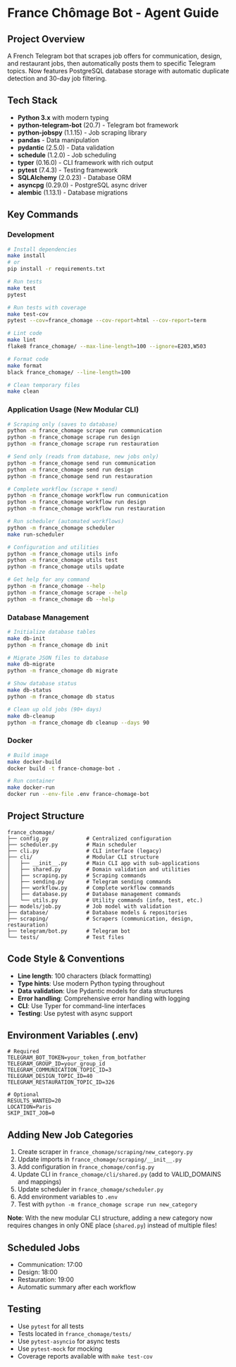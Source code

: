 # France Chômage Bot - Agent Guide

## Project Overview
A French Telegram bot that scrapes job offers for communication, design, and restaurant jobs, then automatically posts them to specific Telegram topics. Now features PostgreSQL database storage with automatic duplicate detection and 30-day job filtering.

## Tech Stack
- **Python 3.x** with modern typing
- **python-telegram-bot** (20.7) - Telegram bot framework
- **python-jobspy** (1.1.15) - Job scraping library
- **pandas** - Data manipulation
- **pydantic** (2.5.0) - Data validation
- **schedule** (1.2.0) - Job scheduling
- **typer** (0.16.0) - CLI framework with rich output
- **pytest** (7.4.3) - Testing framework
- **SQLAlchemy** (2.0.23) - Database ORM
- **asyncpg** (0.29.0) - PostgreSQL async driver
- **alembic** (1.13.1) - Database migrations

## Key Commands

### Development
```bash
# Install dependencies
make install
# or
pip install -r requirements.txt

# Run tests
make test
pytest

# Run tests with coverage
make test-cov
pytest --cov=france_chomage --cov-report=html --cov-report=term

# Lint code
make lint
flake8 france_chomage/ --max-line-length=100 --ignore=E203,W503

# Format code
make format
black france_chomage/ --line-length=100

# Clean temporary files
make clean
```

### Application Usage (New Modular CLI)
```bash
# Scraping only (saves to database)
python -m france_chomage scrape run communication
python -m france_chomage scrape run design
python -m france_chomage scrape run restauration

# Send only (reads from database, new jobs only)
python -m france_chomage send run communication
python -m france_chomage send run design
python -m france_chomage send run restauration

# Complete workflow (scrape + send)
python -m france_chomage workflow run communication
python -m france_chomage workflow run design
python -m france_chomage workflow run restauration

# Run scheduler (automated workflows)
python -m france_chomage scheduler
make run-scheduler

# Configuration and utilities
python -m france_chomage utils info
python -m france_chomage utils test
python -m france_chomage utils update

# Get help for any command
python -m france_chomage --help
python -m france_chomage scrape --help
python -m france_chomage db --help
```

### Database Management
```bash
# Initialize database tables
make db-init
python -m france_chomage db init

# Migrate JSON files to database
make db-migrate
python -m france_chomage db migrate

# Show database status
make db-status
python -m france_chomage db status

# Clean up old jobs (90+ days)
make db-cleanup
python -m france_chomage db cleanup --days 90
```

### Docker
```bash
# Build image
make docker-build
docker build -t france-chomage-bot .

# Run container
make docker-run
docker run --env-file .env france-chomage-bot
```

## Project Structure
```
france_chomage/
├── config.py            # Centralized configuration
├── scheduler.py         # Main scheduler
├── cli.py               # CLI interface (legacy)
├── cli/                 # Modular CLI structure
│   ├── __init__.py      # Main CLI app with sub-applications
│   ├── shared.py        # Domain validation and utilities
│   ├── scraping.py      # Scraping commands
│   ├── sending.py       # Telegram sending commands
│   ├── workflow.py      # Complete workflow commands
│   ├── database.py      # Database management commands
│   └── utils.py         # Utility commands (info, test, etc.)
├── models/job.py        # Job model with validation
├── database/            # Database models & repositories
├── scraping/            # Scrapers (communication, design, restauration)
├── telegram/bot.py      # Telegram bot
└── tests/               # Test files
```

## Code Style & Conventions
- **Line length**: 100 characters (black formatting)
- **Type hints**: Use modern Python typing throughout
- **Data validation**: Use Pydantic models for data structures
- **Error handling**: Comprehensive error handling with logging
- **CLI**: Use Typer for command-line interfaces
- **Testing**: Use pytest with async support

## Environment Variables (.env)
```env
# Required
TELEGRAM_BOT_TOKEN=your_token_from_botfather
TELEGRAM_GROUP_ID=your_group_id
TELEGRAM_COMMUNICATION_TOPIC_ID=3
TELEGRAM_DESIGN_TOPIC_ID=40
TELEGRAM_RESTAURATION_TOPIC_ID=326

# Optional
RESULTS_WANTED=20
LOCATION=Paris
SKIP_INIT_JOB=0
```

## Adding New Job Categories
1. Create scraper in `france_chomage/scraping/new_category.py`
2. Update imports in `france_chomage/scraping/__init__.py`
3. Add configuration in `france_chomage/config.py`
4. Update CLI in `france_chomage/cli/shared.py` (add to VALID_DOMAINS and mappings)
5. Update scheduler in `france_chomage/scheduler.py`
6. Add environment variables to `.env`
7. Test with `python -m france_chomage scrape run new_category`

**Note**: With the new modular CLI structure, adding a new category now requires changes in only ONE place (`shared.py`) instead of multiple files!

## Scheduled Jobs
- Communication: 17:00
- Design: 18:00
- Restauration: 19:00
- Automatic summary after each workflow

## Testing
- Use `pytest` for all tests
- Tests located in `france_chomage/tests/`
- Use `pytest-asyncio` for async tests
- Use `pytest-mock` for mocking
- Coverage reports available with `make test-cov`
